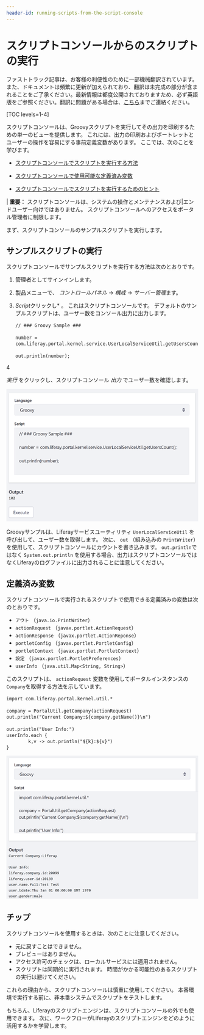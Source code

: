 ```yaml
---
header-id: running-scripts-from-the-script-console
---
```


# スクリプトコンソールからのスクリプトの実行

<p class="alert alert-info"><span class="wysiwyg-color-blue120">ファストトラック記事は、お客様の利便性のために一部機械翻訳されています。また、ドキュメントは頻繁に更新が加えられており、翻訳は未完成の部分が含まれることをご了承ください。最新情報は都度公開されておりますため、必ず英語版をご参照ください。翻訳に問題がある場合は、<a href="mailto:support-content-jp@liferay.com">こちら</a>までご連絡ください。</span></p>

[TOC levels=1-4]

スクリプトコンソールは、Groovyスクリプトを実行してその出力を印刷するための単一のビューを提供します。 これには、出力の印刷およびポートレットとユーザーの操作を容易にする事前定義変数があります。 ここでは、次のことを学びます。

  - [スクリプトコンソールでスクリプトを実行する方法](#running-the-sample-script)

  - [スクリプトコンソールで使用可能な定義済み変数](#predefined-variables)

  - [スクリプトコンソールでスクリプトを実行するためのヒント](#tips)

| **重要：** スクリプトコンソールは、システムの操作とメンテナンスおよび|エンドユーザー向けではありません。 スクリプトコンソールへのアクセスをポータル管理者に制限します。

まず、スクリプトコンソールのサンプルスクリプトを実行します。

## サンプルスクリプトの実行

スクリプトコンソールでサンプルスクリプトを実行する方法は次のとおりです。

1.  管理者としてサインインします。

2.  製品メニューで、 *コントロールパネル* → *構成* → *サーバー管理*ます。

3.  *Script*クリックし* 。 これはスクリプトコンソールです。 デフォルトのサンプルスクリプトは、ユーザー数をコンソール出力に出力します。</p> 
   
        // ### Groovy Sample ###
       
        number = com.liferay.portal.kernel.service.UserLocalServiceUtil.getUsersCount();
       
        out.println(number);
       </li>

4

*実行* をクリックし、スクリプトコンソール *出力* でユーザー数を確認します。</ol>

![図1：スクリプトコンソールのサンプルGroovyスクリプトは、ユーザー数をコンソールの*出力*セクションに出力します。](../../../images/groovy-script-sample.png)

Groovyサンプルは、Liferayサービスユーティリティ `UserLocalServiceUtil` を呼び出して、ユーザー数を取得します。 次に、 `out` （組み込みの `PrintWriter`）を使用して、スクリプトコンソールにカウントを書き込みます。 `out.println`ではなく `System.out.println` を使用する場合、出力はスクリプトコンソールではなくLiferayのログファイルに出力されることに注意してください。

## 定義済み変数

スクリプトコンソールで実行されるスクリプトで使用できる定義済みの変数は次のとおりです。

  - `アウト` （`java.io.PrintWriter`）
  - `actionRequest` （`javax.portlet.ActionRequest`）
  - `actionResponse` （`javax.portlet.ActionReponse`）
  - `portletConfig` （`javax.portlet.PortletConfig`）
  - `portletContext` （`javax.portlet.PortletContext`）
  - `設定` （`javax.portlet.PortletPreferences`）
  - `userInfo` （`java.util.Map<String, String>`）

このスクリプトは、 `actionRequest` 変数を使用してポータルインスタンスの `Company`を取得する方法を示しています。

    import com.liferay.portal.kernel.util.*
    
    company = PortalUtil.getCompany(actionRequest)
    out.println("Current Company:${company.getName()}\n")
    
    out.println("User Info:")
    userInfo.each { 
            k,v -> out.println("${k}:${v}") 
    }

![図2は：ここで事前定義使用グルービースクリプト呼び出しの例です <code>アウト</code>、 <code>actionRequest</code>、及び <code>ユーザー情報</code> 会社と現在のユーザの情報を印刷する変数。](../../../images/groovy-script-current-user-info.png)

## チップ

スクリプトコンソールを使用するときは、次のことに注意してください。

  - 元に戻すことはできません。
  - プレビューはありません。
  - アクセス許可のチェックは、ローカルサービスには適用されません。
  - スクリプトは同期的に実行されます。 時間がかかる可能性のあるスクリプトの実行は避けてください。

これらの理由から、スクリプトコンソールは慎重に使用してください。 本番環境で実行する前に、非本番システムでスクリプトをテストします。

もちろん、Liferayのスクリプトエンジンは、スクリプトコンソールの外でも使用できます。 次に、ワークフローがLiferayのスクリプトエンジンをどのように活用するかを学習します。
